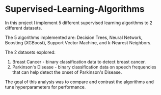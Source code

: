 # Supervised-Learning-Algorithms

In this project I implement 5 different supervised learning algorithms to 2 different datasets.

The 5 algorithms implemented are: Decision Trees, Neural Network, Boosting (XGBoost), Support Vector Machine, and k-Nearest Neighbors.

The 2 datasets explored: 
  1. Breast Cancer - binary classification data to detect breast cancer.
  2. Parkinson's Disease - binary classification data on speech frequencies that can help detect the onset of Parkinson's Disease.

The goal of this analysis was to compare and contrast the algorithms and tune hyperparameters for performance. 

